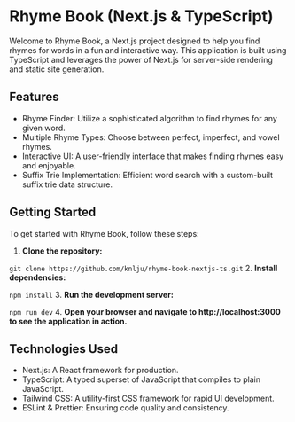 # Rhyme Book (Next.js & TypeScript)
Welcome to Rhyme Book, a Next.js project designed to help you find rhymes for words in a fun and interactive way. This application is built using TypeScript and leverages the power of Next.js for server-side rendering and static site generation.

## Features
- Rhyme Finder: Utilize a sophisticated algorithm to find rhymes for any given word.
- Multiple Rhyme Types: Choose between perfect, imperfect, and vowel rhymes.
- Interactive UI: A user-friendly interface that makes finding rhymes easy and enjoyable.
- Suffix Trie Implementation: Efficient word search with a custom-built suffix trie data structure.
## Getting Started
To get started with Rhyme Book, follow these steps:

1. **Clone the repository:**

```git clone https://github.com/knlju/rhyme-book-nextjs-ts.git```
2. **Install dependencies:**

```npm install```
3. **Run the development server:**

```npm run dev```
4. **Open your browser and navigate to http://localhost:3000 to see the application in action.**

## Technologies Used
- Next.js: A React framework for production.
- TypeScript: A typed superset of JavaScript that compiles to plain JavaScript.
- Tailwind CSS: A utility-first CSS framework for rapid UI development.
- ESLint & Prettier: Ensuring code quality and consistency.
